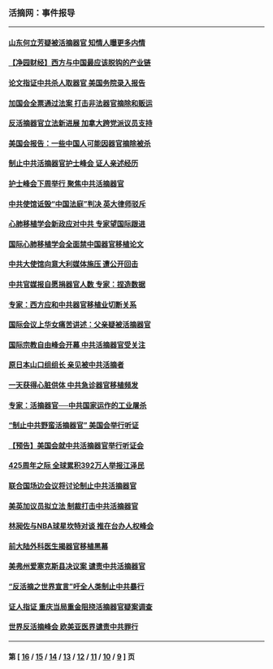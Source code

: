 ### 活摘网：事件报导
---
#### [山东何立芳疑被活摘器官 知情人曝更多内情](../../pages/nf5877/n14047530.md?10180430) 
#### [【净园财经】西方与中国最应该脱钩的产业链](../../pages/nf5877/n14016113.md?10180430) 
#### [论文指证中共杀人取器官 美国务院录入报告](../../pages/nf5877/n13999890.md?10180430) 
#### [加国会全票通过法案 打击非法器官摘除和贩运](../../pages/nf5877/n13884924.md?10180430) 
#### [反活摘器官立法新进展 加拿大跨党派议员支持](../../pages/nf5877/n13876061.md?10180430) 
#### [美国会报告：一些中国人可能因器官摘除被杀](../../pages/nf5877/n13867964.md?10180430) 
#### [制止中共活摘器官护士峰会 证人亲述经历](../../pages/nf5877/n13859007.md?10180430) 
#### [护士峰会下周举行 聚焦中共活摘器官](../../pages/nf5877/n13855418.md?10180430) 
#### [中共使馆诋毁“中国法庭”判决 英大律师驳斥](../../pages/nf5877/n13833945.md?10180430) 
#### [心肺移植学会新政应对中共 专家望国际跟进](../../pages/nf5877/n13829043.md?10180430) 
#### [国际心肺移植学会全面禁中国器官移植论文](../../pages/nf5877/n13827785.md?10180430) 
#### [中共大使馆向意大利媒体施压 遭公开回击](../../pages/nf5877/n13826038.md?10180430) 
#### [中共官媒报自愿捐器官人数 专家：捏造数据](../../pages/nf5877/n13814130.md?10180430) 
#### [专家：西方应和中共器官移植业切断关系](../../pages/nf5877/n13772828.md?10180430) 
#### [国际会议上华女痛苦讲述：父亲疑被活摘器官](../../pages/nf5877/n13771583.md?10180430) 
#### [国际宗教自由峰会开幕 中共活摘器官受关注](../../pages/nf5877/n13769995.md?10180430) 
#### [原日本山口组组长 亲见被中共活摘者](../../pages/nf5877/n13767360.md?10180430) 
#### [一天获得心脏供体 中共急诊器官移植频发](../../pages/nf5877/n13764689.md?10180430) 
#### [专家：活摘器官──中共国家运作的工业屠杀](../../pages/nf5877/n13761178.md?10180430) 
#### [“制止中共野蛮活摘器官” 美国会举行听证](../../pages/nf5877/n13735831.md?10180430) 
#### [【预告】美国会就中共活摘器官举行听证会](../../pages/nf5877/n13732843.md?10180430) 
#### [425周年之际 全球累积392万人举报江泽民](../../pages/nf5877/n13719232.md?10180430) 
#### [联合国场边会议将讨论制止中共活摘器官](../../pages/nf5877/n13656361.md?10180430) 
#### [美英加议员拟立法 制裁打击中共活摘器官](../../pages/nf5877/n13430251.md?10180430) 
#### [林昶佐与NBA球星坎特对谈 推在台办人权峰会](../../pages/nf5877/n13414467.md?10180430) 
#### [前大陆外科医生揭器官移植黑幕](../../pages/nf5877/n13401416.md?10180430) 
#### [美弗州爱塞克斯县决议案 谴责中共活摘器官](../../pages/nf5877/n13320919.md?10180430) 
#### [“反活摘之世界宣言”吁全人类制止中共暴行](../../pages/nf5877/n13259730.md?10180430) 
#### [证人指证 重庆当局重金阻挠活摘器官疑案调查](../../pages/nf5877/n13259127.md?10180430) 
#### [世界反活摘峰会 欧美亚医界谴责中共罪行](../../pages/nf5877/n13253550.md?10180430) 

---
#### 第 [ [16](./16.md?10180430) / [15](./15.md?10180430) / [14](./14.md?10180430) / [13](./13.md?10180430) / [12](./12.md?10180430) / [11](./11.md?10180430) / [10](./10.md?10180430) / [9](./9.md?10180430) ] 页
